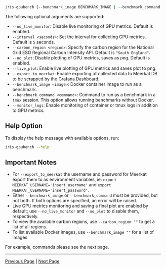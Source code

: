 
```sh
iris-gpubench [--benchmark_image BENCHMARK_IMAGE | --benchmark_command BENCHMARK_COMMAND] [--interval INTERVAL] [--carbon_region CARBON_REGION] [--live_plot] [--export_to_meerkat] [--monitor_logs]
```

The following optional arguments are supported:

- `--no_live_monitor`: Disable live monitoring of GPU metrics. Default is enabled.
- `--interval <seconds>`: Set the interval for collecting GPU metrics. Default is `5` seconds.
- `--carbon_region <region>`: Specify the carbon region for the National Grid ESO Regional Carbon Intensity API. Default is `"South England"`.
- `--no_plot`: Disable plotting of GPU metrics, saves as png. Default is enabled.
- `--live_plot`: Enable live plotting of GPU metrics and saves plot to png.
- `--export_to_meerkat`: Enable exporting of collected data to Meerkat DB to be scrapped by the Grafana Dashboard.
- `--benchmark_image <image>`: Docker container image to run as a benchmark.
- `--benchmark_command <command>`: Command to run as a benchmark in a `tmux` session. This option allows running benchmarks without Docker.
- `--monitor_logs`: Enable monitoring of container or tmux logs in addition to GPU metrics.

## Help Option

To display the help message with available options, run:

```sh
iris-gpubench --help
```

## Important Notes

- For `--export_to_meerkat` the username and password for Meerkat export them to as environment variables, ie: `export MEERKAT_USERNAME='insert_username'` and `export MEERKAT_USERNAME='insert_password'`.
- Either `--benchmark_image` or `--benchmark_command` must be provided, but not both. If both options are specified, an error will be raised.
- Live GPU metrics monitoring and saving a final plot are enabled by default; use `--no_live_monitor` and `--no_plot` to disable them, respectively.
- To view the available carbon regions, use `--carbon_region ""` to get a list of all regions.
- To list available Docker images, use `--benchmark_image ""` for a list of images.

For example, commands please see the next page.

---

[Previous Page](building_docker_images.md) | [Next Page](example_commands.md)
